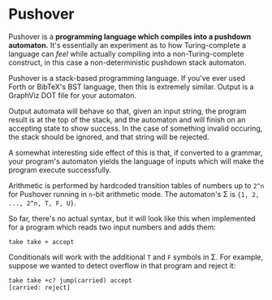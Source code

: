 # Pushover
Pushover is a **programming language which compiles into a pushdown automaton.**
It's essentially an experiment as to how Turing-complete a language can _feel_
while actually compiling into a non-Turing-complete construct, in this case a
non-deterministic pushdown stack automaton.

Pushover is a stack-based programming language. If you've ever used Forth or
BibTeX's BST language, then this is extremely similar. Output is a GraphViz
DOT file for your automaton.

Output automata will behave so that, given an input string, 
the program result is at the top of the stack, and the automaton and will finish
on an accepting state to show success. In the case of something invalid occuring,
the stack should be ignored, and that string will be rejected.

A somewhat interesting side effect of this is that, if converted to a grammar,
your program's automaton yields the language of inputs which will make the
program execute successfully.

Arithmetic is performed by hardcoded transition tables of numbers up to `2^n`
for Pushover running in `n`-bit arithmetic mode. The automaton's Σ is
`{1, 2, ..., 2^n, T, F, U}`.

So far, there's no actual syntax, but it will look like this when implemented 
for a program which reads two input numbers and adds them:

```
take take + accept
```

Conditionals will work with the additional `T` and `F` symbols in Σ. For
example, suppose we wanted to detect overflow in that program and reject it:

```
take take +c? jump(carried) accept
[carried: reject] 
```